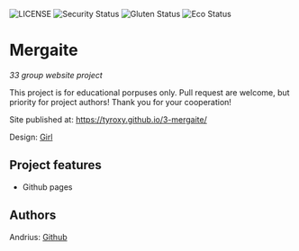 ![LICENSE](https://img.shields.io/badge/license-MIT-blue.svg?style=flat-square)
![Security Status](https://img.shields.io/security-headers?label=Security&url=https%3A%2F%2Fgithub.com&style=flat-square)
![Gluten Status](https://img.shields.io/badge/Gluten-Free-green.svg)
![Eco Status](https://img.shields.io/badge/ECO-Friendly-green.svg)

# Mergaite

_33 group website project_

This project is for educational porpuses only. Pull request are welcome, but priority for project authors! Thank you for your cooperation!

Site published at: https://tyroxy.github.io/3-mergaite/

Design: [Girl](https://cdn.discordapp.com/attachments/850245533838868480/850246211415834634/unknown.png)

## Project features

-   Github pages

## Authors

Andrius: [Github](https://github.com/Tyroxy)